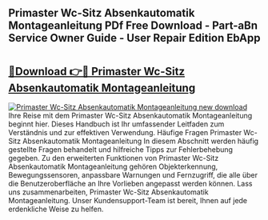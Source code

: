 ## Primaster Wc-Sitz Absenkautomatik Montageanleitung PDf Free Download - Part-aBn Service Owner Guide - User Repair Edition EbApp

# <h2><a href="http://df7hux.blite.top/?on=Primaster+Wc-Sitz+Absenkautomatik+Montageanleitung">🔗Download 👉🔴 Primaster Wc-Sitz Absenkautomatik Montageanleitung</a></h2>

[![Primaster Wc-Sitz Absenkautomatik Montageanleitung new download](https://i.imgur.com/lujVjoI.png)](http://df7hux.blite.top/?on=Primaster+Wc-Sitz+Absenkautomatik+Montageanleitung)
Ihre Reise mit dem Primaster Wc-Sitz Absenkautomatik Montageanleitung beginnt hier. Dieses Handbuch ist Ihr umfassender Leitfaden zum Verständnis und zur effektiven Verwendung. Häufige Fragen Primaster Wc-Sitz Absenkautomatik Montageanleitung In diesem Abschnitt werden häufig gestellte Fragen behandelt und hilfreiche Tipps zur Fehlerbehebung gegeben. Zu den erweiterten Funktionen von Primaster Wc-Sitz Absenkautomatik Montageanleitung gehören Objekterkennung, Bewegungssensoren, anpassbare Warnungen und Fernzugriff, die alle über die Benutzeroberfläche an Ihre Vorlieben angepasst werden können. Lass uns zusammenarbeiten, Primaster Wc-Sitz Absenkautomatik Montageanleitung. Unser Kundensupport-Team ist bereit, Ihnen auf jede erdenkliche Weise zu helfen.
